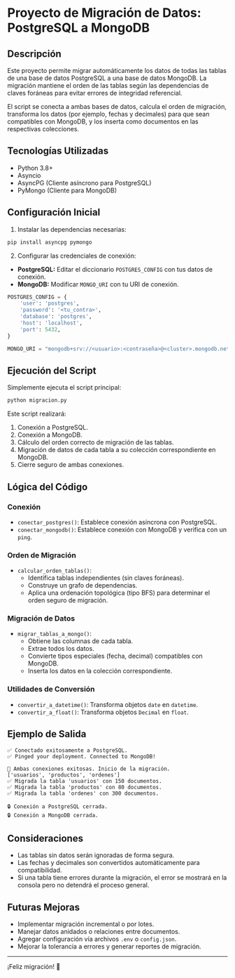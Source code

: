 # Proyecto de Migración de Datos: PostgreSQL a MongoDB

## Descripción

Este proyecto permite migrar automáticamente los datos de todas las tablas de una base de datos PostgreSQL a una base de datos MongoDB.
La migración mantiene el orden de las tablas según las dependencias de claves foráneas para evitar errores de integridad referencial.

El script se conecta a ambas bases de datos, calcula el orden de migración, transforma los datos (por ejemplo, fechas y decimales) para que sean compatibles con MongoDB, y los inserta como documentos en las respectivas colecciones.

## Tecnologías Utilizadas

- Python 3.8+
- Asyncio
- AsyncPG (Cliente asíncrono para PostgreSQL)
- PyMongo (Cliente para MongoDB)

## Configuración Inicial

1. Instalar las dependencias necesarias:

```bash
pip install asyncpg pymongo
```

2. Configurar las credenciales de conexión:

- **PostgreSQL:** Editar el diccionario `POSTGRES_CONFIG` con tus datos de conexión.
- **MongoDB:** Modificar `MONGO_URI` con tu URI de conexión.

```python
POSTGRES_CONFIG = {
    'user': 'postgres',
    'password': '<tu_contra>',
    'database': 'postgres',
    'host': 'localhost',
    'port': 5432,
}

MONGO_URI = "mongodb+srv://<usuario>:<contraseña>@<cluster>.mongodb.net/?retryWrites=true&w=majority"
```

## Ejecución del Script

Simplemente ejecuta el script principal:

```bash
python migracion.py
```

Este script realizará:

1. Conexión a PostgreSQL.
2. Conexión a MongoDB.
3. Cálculo del orden correcto de migración de las tablas.
4. Migración de datos de cada tabla a su colección correspondiente en MongoDB.
5. Cierre seguro de ambas conexiones.

## Lógica del Código

### Conexión
- `conectar_postgres()`: Establece conexión asíncrona con PostgreSQL.
- `conectar_mongodb()`: Establece conexión con MongoDB y verifica con un `ping`.

### Orden de Migración
- `calcular_orden_tablas()`:
  - Identifica tablas independientes (sin claves foráneas).
  - Construye un grafo de dependencias.
  - Aplica una ordenación topológica (tipo BFS) para determinar el orden seguro de migración.

### Migración de Datos
- `migrar_tablas_a_mongo()`:
  - Obtiene las columnas de cada tabla.
  - Extrae todos los datos.
  - Convierte tipos especiales (fecha, decimal) compatibles con MongoDB.
  - Inserta los datos en la colección correspondiente.

### Utilidades de Conversión
- `convertir_a_datetime()`: Transforma objetos `date` en `datetime`.
- `convertir_a_float()`: Transforma objetos `Decimal` en `float`.

## Ejemplo de Salida

```plaintext
✅ Conectado exitosamente a PostgreSQL.
✅ Pinged your deployment. Connected to MongoDB!

🎯 Ambas conexiones exitosas. Inicio de la migración.
['usuarios', 'productos', 'ordenes']
✅ Migrada la tabla 'usuarios' con 150 documentos.
✅ Migrada la tabla 'productos' con 80 documentos.
✅ Migrada la tabla 'ordenes' con 300 documentos.

🔒 Conexión a PostgreSQL cerrada.
🔒 Conexión a MongoDB cerrada.
```

## Consideraciones

- Las tablas sin datos serán ignoradas de forma segura.
- Las fechas y decimales son convertidos automáticamente para compatibilidad.
- Si una tabla tiene errores durante la migración, el error se mostrará en la consola pero no detendrá el proceso general.

## Futuras Mejoras

- Implementar migración incremental o por lotes.
- Manejar datos anidados o relaciones entre documentos.
- Agregar configuración vía archivos `.env` o `config.json`.
- Mejorar la tolerancia a errores y generar reportes de migración.

---

¡Feliz migración! 🚀


